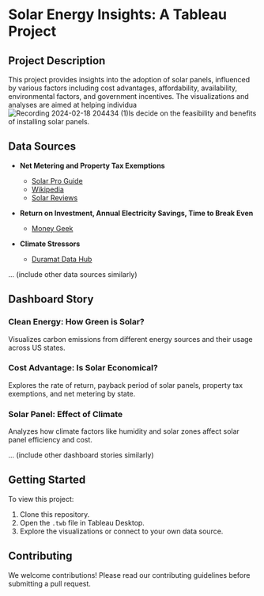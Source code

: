 # Solar Energy Insights: A Tableau Project

## Project Description 

This project provides insights into the adoption of solar panels, influenced by various factors including cost advantages, affordability, availability, environmental factors, and government incentives. The visualizations and analyses are aimed at helping individua
![Recording 2024-02-18 204434 (1)](https://github.com/ritikdhame/Dashboard-Projects/assets/7029092/6296f3a0-bf0e-4ae1-bf36-b1c2c5162abe)ls decide on the feasibility and benefits of installing solar panels.

## Data Sources 

- **Net Metering and Property Tax Exemptions**
  - [Solar Pro Guide](https://www.solarproguide.com/is-there-a-state-tax-credit-for-solar-panels/%29)
  - [Wikipedia](https://en.m.wikipedia.org/wiki/Net_metering_in_the_United_States?darkschemeovr=1&safesearch=moderate&setlang=en-US&ssp=1%29)
  - [Solar Reviews](https://solarreviews.com/solar-incentives%29)

- **Return on Investment, Annual Electricity Savings, Time to Break Even**
  - [Money Geek](https://www.moneygeek.com/mortgage/analysis/best-states-for-solar/%29)

- **Climate Stressors**
  - [Duramat Data Hub](https://datahub.duramat.org/dataset/climate-data/resource/a52c933c-9ae4-42d8-a8c6-844f72ece547%29)

... (include other data sources similarly)

## Dashboard Story 

### Clean Energy: How Green is Solar?
Visualizes carbon emissions from different energy sources and their usage across US states.

### Cost Advantage: Is Solar Economical?
Explores the rate of return, payback period of solar panels, property tax exemptions, and net metering by state.

### Solar Panel: Effect of Climate
Analyzes how climate factors like humidity and solar zones affect solar panel efficiency and cost.

... (include other dashboard stories similarly)

## Getting Started

To view this project:
1. Clone this repository.
2. Open the `.twb` file in Tableau Desktop.
3. Explore the visualizations or connect to your own data source.

## Contributing

We welcome contributions! Please read our contributing guidelines before submitting a pull request.

